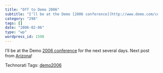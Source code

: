 ```yaml
---
title: "Off to Demo 2006"
subtitle: "I’ll be at the Demo [2006 conference](http://www.demo.com/conf/index.html) for the next several days..."
category: "298"
tags: []
date: "2006-02-06"
type: "wp"
wordpress_id: 1598
---
```

I’ll be at the Demo [2006 conference](http://www.demo.com/conf/index.html) for the next several days. Next post from [Arizona](http://www.cafepress.com/stickem/580649)!

Technorati Tags: [demo2006](http://www.technorati.com/tag/demo2006)